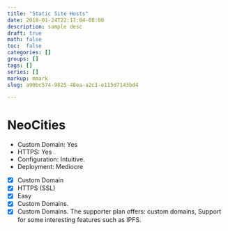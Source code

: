 ```yaml
---
title: "Static Site Hosts"
date: 2018-01-24T22:17:04-08:00
description: sample desc
draft: true
math: false 
toc:  false 
categories: []
groups: []
tags: []
series: []
markup: mmark
slug: a90bc574-9825-48ea-a2c1-e115d7143bd4

---
```


# NeoCities

- Custom Domain: Yes
- HTTPS: Yes
- Configuration: Intuitive.
- Deployment: Mediocre

- [x] Custom Domain 
- [x] HTTPS (SSL)
- [x] Easy 
- [x] Custom Domains.
- [x] Custom Domains.
The supporter plan offers: custom domains, 
Support for some interesting features such as IPFS.
